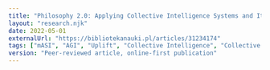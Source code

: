 ```yaml
---
title: "Philosophy 2.0: Applying Collective Intelligence Systems and Iterative Degrees of Scientific Validation"
layout: "research.njk"
date: 2022-05-01
externalUrl: "https://bibliotekanauki.pl/articles/31234174"
tags: ["mASI", "AGI", "Uplift", "Collective Intelligence", "Collective Superintelligence", "Hybrid Collective Superintelligence Systems", "HCCS", "Existential risk", "Ethical quality", "Cooperation"]
version: "Peer-reviewed article, online-first publication"
---
```

